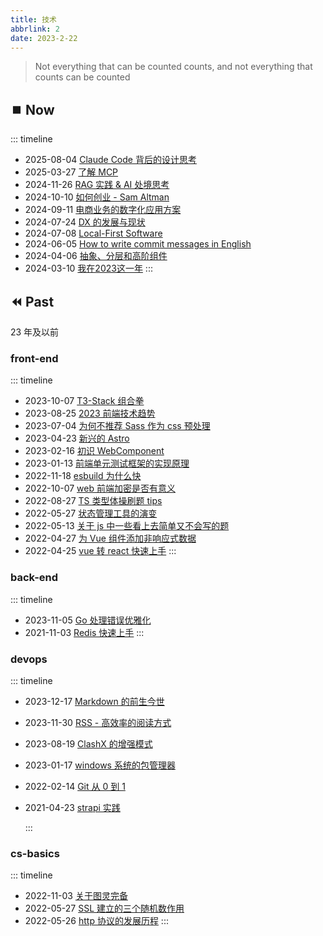 ```yaml
---
title: 技术
abbrlink: 2
date: 2023-2-22
---
```


> Not everything that can be counted counts, and not everything that counts can be counted

## ⏹️ Now

::: timeline

- 2025-08-04 [Claude Code 背后的设计思考](/post/2025080411)
- 2025-03-27 [了解 MCP](/post/2025032705)
- 2024-11-26 [RAG 实践 & AI 处境思考](/post/20241126)
- 2024-10-10 [如何创业 - Sam Altman](/post/20241010)
- 2024-09-11 [电商业务的数字化应用方案](/post/20240911)
- 2024-07-24 [DX 的发展与现状](/post/20270724)
- 2024-07-08 [Local-First Software](/post/20270708)
- 2024-06-05 [How to write commit messages in English](/post/20240605)
- 2024-04-06 [抽象、分层和高阶组件](/post/57474)
- 2024-03-10 [我在2023这一年](/post/2024031002)
  :::

## ⏪️ Past

23 年及以前

### front-end

::: timeline

- 2023-10-07 [T3-Stack 组合拳](/post/37761)
- 2023-08-25 [2023 前端技术趋势](/post/13246)
- 2023-07-04 [为何不推荐 Sass 作为 css 预处理](/post/50630)
- 2023-04-23 [新兴的 Astro](/post/33106)
- 2023-02-16 [初识 WebComponent](/post/43136)
- 2023-01-13 [前端单元测试框架的实现原理](/post/34542)
- 2022-11-18 [esbuild 为什么快](/post/33235)
- 2022-10-07 [web 前端加密是否有意义](/post/43174)
- 2022-08-27 [TS 类型体操刷题 tips](/post/65455)
- 2022-05-27 [状态管理工具的演变](/post/717)
- 2022-05-13 [关于 js 中一些看上去简单又不会写的题](/post/30326)
- 2022-04-27 [为 Vue 组件添加非响应式数据](/post/45352)
- 2022-04-25 [vue 转 react 快速上手](/post/7380)
  :::

### back-end

::: timeline

- 2023-11-05 [Go 处理错误优雅化](/post/38096)
- 2021-11-03 [Redis 快速上手](/post/43269)
  :::

### devops

::: timeline

- 2023-12-17 [Markdown 的前生今世](/post/32679)
- 2023-11-30 [RSS - 高效率的阅读方式](/post/37499)
- 2023-08-19 [ClashX 的增强模式](/post/17799)
- 2023-01-17 [windows 系统的包管理器](/post/47785)
- 2022-02-14 [Git 从 0 到 1](/post/2509)
- 2021-04-23 [strapi 实践](/post/20210423)

  :::

### cs-basics

::: timeline

- 2022-11-03 [关于图灵完备](/post/13530)
- 2022-05-27 [SSL 建立的三个随机数作用](/post/25789)
- 2022-05-26 [http 协议的发展历程](/post/55922)
  :::
